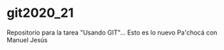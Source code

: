 # git2020_21
Repositorio para la tarea "Usando GIT"...
Esto es lo nuevo
Pa'chocá con Manuel Jesús


